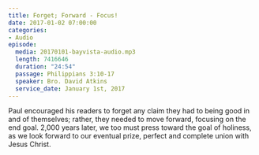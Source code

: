 ```yaml
---
title: Forget; Forward - Focus!
date: 2017-01-02 07:00:00
categories:
- Audio
episode:
  media: 20170101-bayvista-audio.mp3
  length: 7416646
  duration: "24:54"
  passage: Philippians 3:10-17
  speaker: Bro. David Atkins
  service_date: January 1st, 2017
---
```

Paul encouraged his readers to forget any claim they had to being good in and of themselves; rather, they needed to move forward, focusing on the end goal. 2,000 years later, we too must press toward the goal of holiness, as we look forward to our eventual prize, perfect and complete union with Jesus Christ.